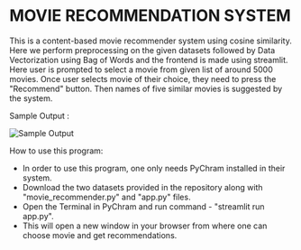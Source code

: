 # MOVIE RECOMMENDATION SYSTEM
This is a content-based movie recommender system using cosine similarity. Here we perform preprocessing on the given datasets followed by Data Vectorization using Bag of Words and the frontend is made using streamlit. 
Here user is prompted to select a movie from given list of around 5000 movies. Once user selects movie of their choice, they need to press the "Recommend" button. Then names of five similar movies is suggested by the system.


Sample Output : 

![Sample Output](https://github.com/Nihar59/Movie_Recommender/assets/69728446/18804905-e339-483c-96f6-30684ba59f2b)



How to use this program:

- In order to use this program, one only needs PyChram installed in their system.
- Download the two datasets provided in the repository along with "movie_recommender.py" and "app.py" files.
- Open the Terminal in PyChram and run command - "streamlit run app.py".
- This will open a new window in your browser from where one can choose movie and get recommendations.
